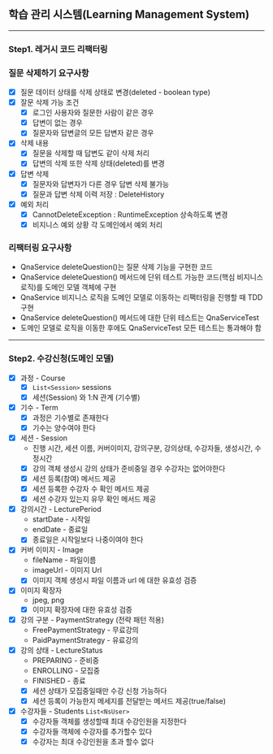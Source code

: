 ## 학습 관리 시스템(Learning Management System)

---

### Step1. 레거시 코드 리팩터링
### 질문 삭제하기 요구사항
- [X] 질문 데이터 상태를 삭제 상태로 변경(deleted - boolean type)
- [X] 잘문 삭제 가능 조건 
  - [X] 로그인 사용자와 질문한 사람이 같은 경우
  - [X] 답변이 없는 경우
  - [X] 질문자와 답변글의 모든 답변자 같은 경우
- [X] 삭제 내용
  - [X] 질문을 삭제할 때 답변도 같이 삭제 처리
  - [X] 답변의 삭제 또한 삭제 상태(deleted)를 변경
- [X] 답변 삭제
  - [X] 질문자와 답변자가 다른 경우 답변 삭제 불가능
  - [X] 질문과 답변 삭제 이력 저장 : DeleteHistory
- [X] 예외 처리
  - [X] CannotDeleteException : RuntimeException 상속하도록 변경
  - [X] 비지니스 예외 상황 각 도메인에서 예외 처리 

### 리팩터링 요구사항
- QnaService deleteQuestion()는 질문 삭제 기능을 구현한 코드
- QnaService deleteQuestion() 메서드에 단위 테스트 가능한 코드(핵심 비지니스 로직)를 도메인 모델 객체에 구현
- QnaService 비지니스 로직을 도메인 모델로 이동하는 리팩터링을 진행할 때 TDD 구현
- QnaService deleteQuestion() 메서드에 대한 단위 테스트는 QnaServiceTest
- 도메인 모델로 로직을 이동한 후에도 QnaServiceTest 모든 테스트는 통과해야 함

---

### Step2. 수강신청(도메인 모델)
- [X] 과정 - Course  
  - [X] `List<Session>` sessions
  - [X] 세션(Session) 와 1:N 관계 (기수별)
- [X] 기수 - Term
  - [X] 과정은 기수별로 존재한다
  - [X] 기수는 양수여야 한다
- [X] 세션 - Session
  - 진행 시간, 세션 이름, 커버이미지, 강의구분, 강의상태, 수강자들, 생성시간, 수정시간
  - [X] 강의 객체 생성시 강의 상태가 준비중일 경우 수강자는 없어야한다
  - [X] 세션 등록(참여) 메서드 제공
  - [X] 세션 등록한 수강자 수 확인 메서드 제공
  - [X] 세션 수강자 있는지 유무 확인 메서드 제공
- [X] 강의시간 - LecturePeriod
  - startDate - 시작일
  - endDate - 종료일
  - [X] 종료일은 시작일보다 나중이여야 한다
- [X] 커버 이미지 - Image 
  - fileName - 파일이름
  - imageUrl - 이미지 Url
  - [X] 이미지 객체 생성시 파일 이름과 url 에 대한 유효성 검증
- [X] 이미지 확장자
  - jpeg, png
  - [X] 이미지 확장자에 대한 유효성 검증
- [X] 강의 구분 - PaymentStrategy (전략 패턴 적용)
  - FreePaymentStrategy - 무료강의
  - PaidPaymentStrategy - 유료강의
- [X] 강의 상태 - LectureStatus
  - PREPARING - 준비중
  - ENROLLING - 모집중
  - FINISHED - 종료
  - [X] 세션 상태가 모집중일때만 수강 신청 가능하다
  - [X] 세션 등록이 가능한지 메세지를 전달받는 메서드 제공(true/false)
- [X] 수강자들 - Students `List<NsUser>`
  - [X] 수강자들 객체를 생성할때 최대 수강인원을 지정한다
  - [X] 수강자들 객체에 수강자를 추가할수 있다
  - [X] 수강자는 최대 수강인원을 초과 할수 없다
